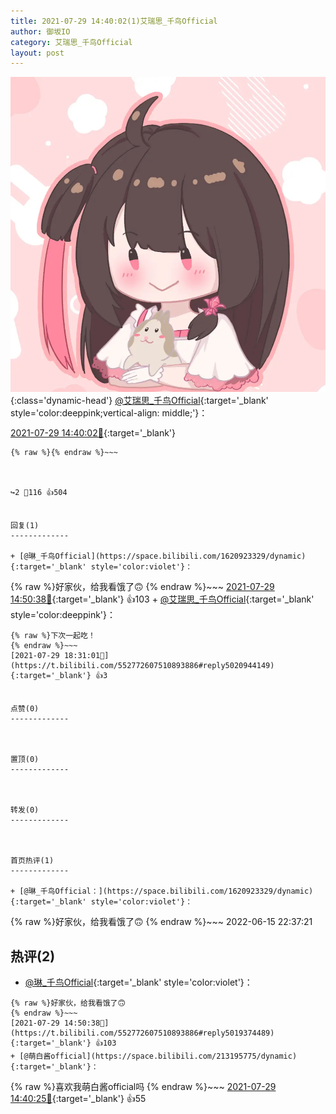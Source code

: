 ```yaml
---
title: 2021-07-29 14:40:02(1)艾瑞思_千鸟Official
author: 御坂IO
category: 艾瑞思_千鸟Official
layout: post
---
```


![img](/images/7e08840c56f251de28bdf766b647bd5fe9a5d50a.jpg){:class='dynamic-head'}
[@艾瑞思_千鸟Official](https://space.bilibili.com/1090010845/dynamic){:target='_blank' style='color:deeppink;vertical-align: middle;'}：

[2021-07-29 14:40:02🔗](https://t.bilibili.com/552772607510893886){:target='_blank'}

~~~
{% raw %}{% endraw %}~~~



↪️2 💬116 👍504


回复(1)
-------------

+ [@琳_千鸟Official](https://space.bilibili.com/1620923329/dynamic){:target='_blank' style='color:violet'}：
~~~
{% raw %}好家伙，给我看饿了🙃
{% endraw %}~~~
[2021-07-29 14:50:38🔗](https://t.bilibili.com/552772607510893886#reply5019374489){:target='_blank'} 👍103
    + [@艾瑞思_千鸟Official](https://space.bilibili.com/1090010845/dynamic){:target='_blank' style='color:deeppink'}：
~~~
{% raw %}下次一起吃！
{% endraw %}~~~
[2021-07-29 18:31:01🔗](https://t.bilibili.com/552772607510893886#reply5020944149){:target='_blank'} 👍3


点赞(0)
-------------



置顶(0)
-------------



转发(0)
-------------



首页热评(1)
-------------

+ [@琳_千鸟Official：](https://space.bilibili.com/1620923329/dynamic){:target='_blank' style='color:violet'}：
~~~
{% raw %}好家伙，给我看饿了🙃
{% endraw %}~~~
2022-06-15 22:37:21


热评(2)
-------------

+ [@琳_千鸟Official](https://space.bilibili.com/1620923329/dynamic){:target='_blank' style='color:violet'}：
~~~
{% raw %}好家伙，给我看饿了🙃
{% endraw %}~~~
[2021-07-29 14:50:38🔗](https://t.bilibili.com/552772607510893886#reply5019374489){:target='_blank'} 👍103
+ [@萌白酱official](https://space.bilibili.com/213195775/dynamic){:target='_blank'}：
~~~
{% raw %}喜欢我萌白酱official吗
{% endraw %}~~~
[2021-07-29 14:40:25🔗](https://t.bilibili.com/552772607510893886#reply5019317642){:target='_blank'} 👍55


